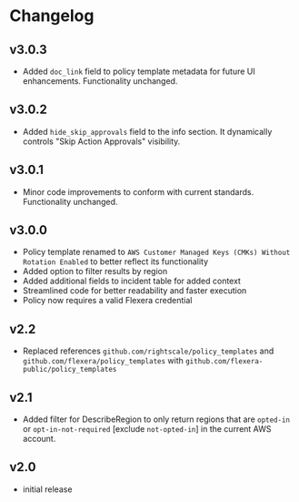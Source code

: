 # Changelog

## v3.0.3

- Added `doc_link` field to policy template metadata for future UI enhancements. Functionality unchanged.

## v3.0.2

- Added `hide_skip_approvals` field to the info section. It dynamically controls "Skip Action Approvals" visibility.

## v3.0.1

- Minor code improvements to conform with current standards. Functionality unchanged.

## v3.0.0

- Policy template renamed to `AWS Customer Managed Keys (CMKs) Without Rotation Enabled` to better reflect its functionality
- Added option to filter results by region
- Added additional fields to incident table for added context
- Streamlined code for better readability and faster execution
- Policy now requires a valid Flexera credential

## v2.2

- Replaced references `github.com/rightscale/policy_templates` and `github.com/flexera/policy_templates` with `github.com/flexera-public/policy_templates`

## v2.1

- Added filter for DescribeRegion to only return regions that are `opted-in` or `opt-in-not-required` [exclude `not-opted-in`] in the current AWS account.

## v2.0

- initial release
